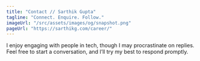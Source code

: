```yaml
---
title: "Contact // Sarthik Gupta"
tagline: "Connect. Enquire. Follow."
imageUrl: "/src/assets/images/og/snapshot.png"
pageUrl: "https://sarthikg.com/career/"
---
```


I enjoy engaging with people in tech, though I may procrastinate on replies. Feel free to start a conversation, and I’ll try my best to respond promptly.
